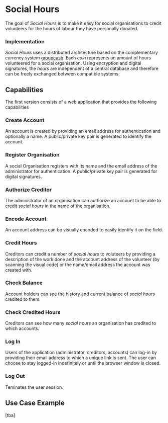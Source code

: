 # Social Hours

The goal of *Social Hours* is to make it easy for social organisations to credit volunteers for the hours of
labour they have personally donated.


### Implementation

*Social Hours* uses a distributed architecture based on the complementary currency system [groupcash](http://groupcash.org). 
Each *coin* represents an amount of hours volunteered for a social organisation. Using encryption and digital signatures,
the *hours* are independent of a central database and therefore can be freely exchanged between compatible systems.


## Capabilities

The first version consists of a web application that provides the following capabilities

### Create Account
An account is created by providing an email address for authentication and optionally a name. A public/private key pair is generated to identify the account.

### Register Organisation
A social Organisation registers with its name and the email address of the administrator for authentication. A public/private key pair is generated for digital signatures.

### Authorize Creditor
The administrator of an organisation can authorize an account to be able to credit *social hours* in the name of the organisation.

### Encode Account
An account address can be visually encoded to easily identify it on the field.

### Credit Hours
Creditors can credit a number of *social hours* to voluteers by providing a description of the work done and the account address of the volunteer (by scanning the visual code) or the name/email address the account was created with.

### Check Balance
Account holders can see the history and current balance of *social hours* credited to them.

### Check Credited Hours
Creditors can see how many *social hours* an organisation has credited to which accounts.

### Log In
Users of the application (administrator, creditors, accounts) can log-in by providing their email address to which a unique link is sent. The user can choose to stay logged-in indefinitely or until the browser window is closed.

### Log Out
Teminates the user session.


## Use Case Example

[tba]
